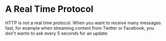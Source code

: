 A Real Time Protocol
====================

HTTP is not a real time protocol. When you want to receive many messages fast, for example when streaming content from Twitter or Facebook, you don't wanto to ask every 5 seconds for an update